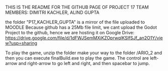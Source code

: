 THIS IS THE README FOR THE GITHUB PAGE OF PROJECT 17
TEAM MEMBERS: DIMITRI KACHLER, ALIND GUPTA

the folder "P17_KACHLER_GUPTA" is a mirror of the file uploaded to MOODLE
Because github has a 25Mb file limit, we cant upload the Godot Project to the github, hence we are hosting it on Google Drive:
https://drive.google.com/file/d/1dFWJSemMXiKZOprwqlKSlfSJf_an2O1Y/view?usp=sharing

To play the game, unzip the folder make your way to the folder /ARIO_2 and then you can execute finalBuild.exe to play the game.
The control are left-arrow and right-arrow to go left and right, and then spacebar to jump.
